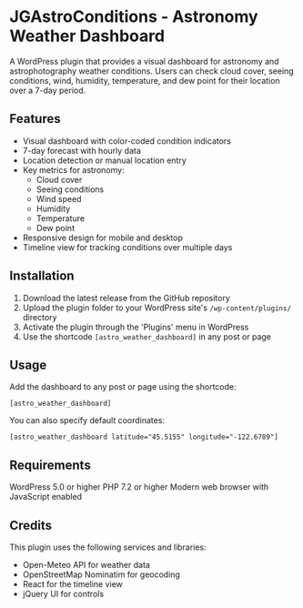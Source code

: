# JGAstroConditions - Astronomy Weather Dashboard

A WordPress plugin that provides a visual dashboard for astronomy and astrophotography weather conditions. Users can check cloud cover, seeing conditions, wind, humidity, temperature, and dew point for their location over a 7-day period.

## Features

- Visual dashboard with color-coded condition indicators
- 7-day forecast with hourly data
- Location detection or manual location entry
- Key metrics for astronomy:
  - Cloud cover
  - Seeing conditions
  - Wind speed
  - Humidity
  - Temperature
  - Dew point
- Responsive design for mobile and desktop
- Timeline view for tracking conditions over multiple days

## Installation

1. Download the latest release from the GitHub repository
2. Upload the plugin folder to your WordPress site's `/wp-content/plugins/` directory
3. Activate the plugin through the 'Plugins' menu in WordPress
4. Use the shortcode `[astro_weather_dashboard]` in any post or page

## Usage

Add the dashboard to any post or page using the shortcode:
```shortcode
[astro_weather_dashboard]
```

You can also specify default coordinates:
```shortcode
[astro_weather_dashboard latitude="45.5155" longitude="-122.6789"]
```

## Requirements

WordPress 5.0 or higher
PHP 7.2 or higher
Modern web browser with JavaScript enabled

## Credits
This plugin uses the following services and libraries:

- Open-Meteo API for weather data
- OpenStreetMap Nominatim for geocoding
- React for the timeline view
- jQuery UI for controls
